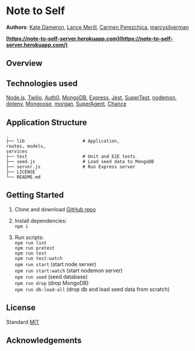 # Note to Self

**Authors**: [Kate Dameron](https://github.com/Katedam), [Lance Merill](https://github.com/zulilu), [Carmen Perezchica](https://github.com/crperezchica), [marcysilverman](https://github.com/marcysilverman)

**[https://note-to-self-server.herokuapp.com](https://note-to-self-server.herokuapp.com/)**

## Overview

## Technologies used

[Node.js](https://nodejs.org/en/), [Twilio](https://www.twilio.com/), [Auth0](https://auth0.com), [MongoDB](https://www.mongodb.com/what-is-mongodb), [Express](https://www.npmjs.com/package/express), [Jest](https://www.npmjs.com/package/jest), [SuperTest](https://www.npmjs.com/package/supertest), [nodemon](https://www.npmjs.com/package/nodemon), [dotenv](https://www.npmjs.com/package/dotenv), [Mongoose](https://www.npmjs.com/package/mongoose), [morgan](https://www.npmjs.com/package/morgan), [SuperAgent](https://www.npmjs.com/package/superagent), [Chance](https://www.npmjs.com/package/chance)

## Application Structure

    .
    ├── lib                      # Application,
    routes, models,
    services
    ├── test                     # Unit and E2E tests
    ├── seed.js                  # Load seed data to MongoDB
    ├── server.js                # Run Express server
    ├── LICENSE
    └── README.md

## Getting Started

1. Clone and download [GitHub repo](https://github.com/note-to-self/note-to-self-server)
1. Install dependencies:\
   `npm i`

1. Run scripts:\
   `npm run lint`\
   `npm run pretest`\
   `npm run test`\
   `npm run test:watch`\
   `npm run start` (start node server)\
   `npm run start:watch` (start nodemon server)\
   `npm run seed` (seed database)\
   `npm run drop` (drop MongoDB)\
   `npm run db-load-all` (drop db and load seed data from scratch)

## License

Standard [MIT](/LICENSE.md)

## Acknowledgements
